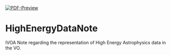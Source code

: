 [![PDF-Preview](https://img.shields.io/badge/Preview-PDF-blue)](../../releases/download/auto-pdf-preview/VOHE-Note-draft.pdf)

# HighEnergyDataNote
IVOA Note regarding the representation of High Energy Astrophysics data in the VO.

